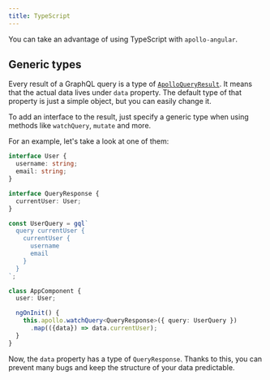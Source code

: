 ```yaml
---
title: TypeScript
---
```


You can take an advantage of using TypeScript with `apollo-angular`.

<h2 id="generic-types">Generic types</h2>

Every result of a GraphQL query is a type of [`ApolloQueryResult`][ApolloQueryResult]. It means that the actual data lives under `data` property. The default type of that property is just a simple object, but you can easily change it.

To add an interface to the result, just specify a generic type when using methods like `watchQuery`, `mutate` and more.

For an example, let's take a look at one of them:

```ts
interface User {
  username: string;
  email: string;
}

interface QueryResponse {
  currentUser: User;
}

const UserQuery = gql`
  query currentUser {
    currentUser {
      username
      email
    }
  }
`;

class AppComponent {
  user: User;

  ngOnInit() {
    this.apollo.watchQuery<QueryResponse>({ query: UserQuery })
      .map(({data}) => data.currentUser);
  }
}
```



Now, the `data` property has a type of `QueryResponse`.
Thanks to this, you can prevent many bugs and keep the structure of your data predictable.

[ApolloQueryResult]: /core/apollo-client-api.html#ApolloQueryResult
